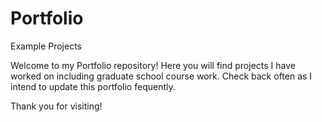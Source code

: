 # Portfolio
Example Projects

Welcome to my Portfolio repository! Here you will find projects I have worked on including graduate school course work. Check back often as I intend to update this portfolio fequently.

Thank you for visiting!
